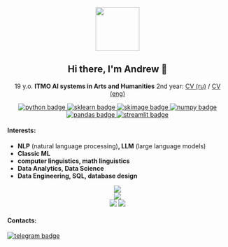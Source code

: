 <div id="header" align="center">
  <img src="https://media.giphy.com/media/KzJkzjggfGN5Py6nkT/giphy.gif" width="100"/>
</div>

<h2 align="center"> Hi there, I'm Andrew 👋 </h2>

<p align="center">
    19 y.o. <b>ITMO AI systems in Arts and Humanities</b> 2nd year:
    <a href="./СV (ru).pdf">CV (ru)</a> /
    <a href="https://www.google.com">CV (eng)</a>
</p>

<div id="stack badges" align="center">
    <a href="https://www.python.org">
        <img src="https://img.shields.io/badge/python-6a6a6a?style=for-the-badge&logo=python&logoColor=white" alt="python badge"/>
    </a>
    <a href="https://scikit-learn.org">
        <img src="https://img.shields.io/badge/sklearn-597b9a?style=for-the-badge&logo=sklearn&logoColor=white" alt="sklearn badge"/>
    </a>
    <a href="https://scikit-image.org">
        <img src="https://img.shields.io/badge/skimage-61ca9a?style=for-the-badge" alt="skimage badge"/>
    </a>
    <a href="https://numpy.org">
        <img src="https://img.shields.io/badge/numpy-07607e?style=for-the-badge&logo=numpy&logoColor=white" alt="numpy badge"/>
    </a>
    <a href="https://pandas.pydata.org">
        <img src="https://img.shields.io/badge/pandas-7140ff?style=for-the-badge&logo=pandas&logoColor=white" alt="pandas badge"/>
    </a>
    <a href="https://streamlit.io">
        <img src="https://img.shields.io/badge/sreamlit-e60d1a?style=for-the-badge&logo=streamlit&logoColor=white" alt="streamlit badge"/>
    </a>
</div>
    

#### Interests:
- **NLP** (natural language processing)**, LLM** (large language models)
- **Classic ML**
- **computer linguistics, math linguistics**
- **Data Analytics, Data Science**
- **Data Engineering, SQL, database design**


<div id="strike stats" align="center">
    <img src="http://github-readme-streak-stats.herokuapp.com?user=kdduha&theme=github-light&hide_border=true&mode=weekly"/>
</div>


<div id="contribution stats" align="center">
    <img src="http://github-profile-summary-cards.vercel.app/api/cards/profile-details?username=kdduha&theme=github"/>
</div>


<div id="contribution stats" align="center">
    <img src="http://github-profile-summary-cards.vercel.app/api/cards/stats?username=kdduha&theme=github"/> <img src="http://github-profile-summary-cards.vercel.app/api/cards/productive-time?username=kdduha&theme=github&utcOffset=8"/>
</div>


#### Contacts:

<div>
    <a href="https://t.me/kdduha">
        <img src="https://img.shields.io/badge/telegram-3d85c6?style=&logo=telegram&logoColor=white" alt="telegram badge"/>
    </a>
</div>

